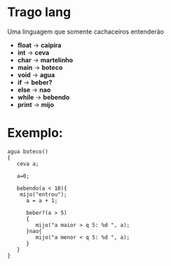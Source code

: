 # Trago lang

Uma linguagem que somente cachaceiros entenderão
* **float**  ->  **caipira**
* **int**  ->  **ceva**
* **char**  ->  **martelinho** 
* **main**  ->  **boteco**
* **void**  ->  **agua**
* **if**  ->  **beber?**
* **else**  ->  **nao**
* **while** -> **bebendo**
* **print** -> **mijo**

# Exemplo:
``` 
agua boteco()
{
   ceva a;
   
   a=0;

   bebendo(a < 10){
   	mijo("entrou");
      a = a + 1;

      beber?(a > 5)
      {
         mijo("a maior > q 5: %d ", a);
      }nao{
         mijo("a menor < q 5: %d ", a);
      }
   } 
}   
``` 